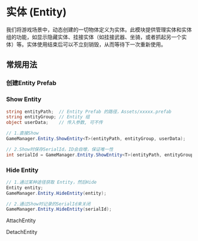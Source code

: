 # 实体 (Entity)

我们将游戏场景中，动态创建的一切物体定义为实体。此模块提供管理实体和实体组的功能，如显示隐藏实体、挂接实体（如挂接武器、坐骑，或者抓起另一个实体）等。实体使用结束后可以不立刻销毁，从而等待下一次重新使用。

## 常规用法

### 创建Entity Prefab


### Show Entity

```csharp
string entityPath;  // Entity Prefab 的路径，Assets/xxxxx.prefab
string entityGroup; // Entity 组
object userData;    // 传入参数, 可不传

// 1.直接Show
GameManager.Entity.ShowEntity<T>(entityPath, entityGroup, userData);

// 2.Show时保存SerialId，ID会自增，保证唯一性
int serialId = GameManager.Entity.ShowEntity<T>(entityPath, entityGroup, userData);
```

### Hide Entity

```csharp
// 1.通过某种途径获取 Entity，然后Hide
Entity entity;
GameManager.Entity.HideEntity(entity);

// 2.通过Show时记录的SerialId来关闭
GameManager.Entity.HideEntity(serialId);
```


AttachEntity

DetachEntity